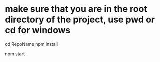 # make sure that you are in the root directory of the project, use pwd or cd for windows
cd RepoName
npm install

npm start
